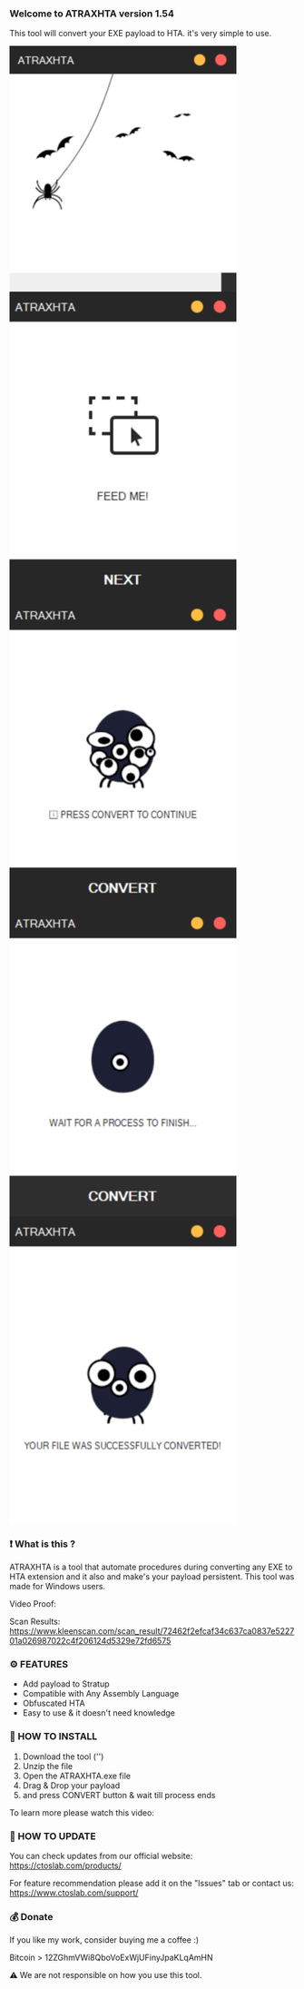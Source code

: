 ### Welcome to ATRAXHTA version 1.54

This tool will convert your EXE payload to HTA. it's very simple to use.

<img src="Screenshots/1.png" width=400 align="center">

<img src="Screenshots/2.png" width=400 align="center">

<img src="Screenshots/3.png" width=400 align="center">

<img src="Screenshots/4.png" width=400 align="center">

<img src="Screenshots/5.png" width=400 align="center">

### ❗ What is this ?

ATRAXHTA is a tool that automate procedures during converting any EXE to HTA extension and it also and make's your payload persistent. This tool was made for Windows users.

Video Proof: 

Scan Results: https://www.kleenscan.com/scan_result/72462f2efcaf34c637ca0837e522701a026987022c4f206124d5329e72fd6575

### ⚙️ FEATURES

- Add payload to Stratup
- Compatible with Any Assembly Language
- Obfuscated HTA
- Easy to use & it doesn't need knowledge

### 📖 HOW TO INSTALL

1. Download the tool ('')
2. Unzip the file
3. Open the ATRAXHTA.exe file
4. Drag & Drop your payload
5. and press CONVERT button & wait till process ends

To learn more please watch this video: 

### 📡 HOW TO UPDATE

You can check updates from our official website:
https://ctoslab.com/products/


For feature recommendation please add it on the "Issues" tab or contact us:
https://www.ctoslab.com/support/


### 💰 Donate

If you like my work, consider buying me a coffee :)

Bitcoin > 12ZGhmVWi8QboVoExWjUFinyJpaKLqAmHN

⚠️ We are not responsible on how you use this tool. 
